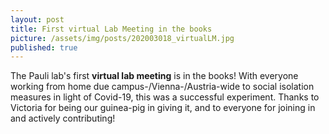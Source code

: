 ```yaml
---
layout: post
title: First virtual Lab Meeting in the books
picture: /assets/img/posts/202003018_virtualLM.jpg
published: true
---
```

The Pauli lab's first **virtual lab meeting** is in the books! With everyone working from home due campus-/Vienna-/Austria-wide to social isolation measures in light of Covid-19, this was a successful experiment. Thanks to Victoria for being our guinea-pig in giving it, and to everyone for joining in and actively contributing!
